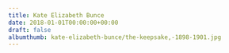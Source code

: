 ```yaml
---
title: Kate Elizabeth Bunce
date: 2018-01-01T00:00:00+00:00
draft: false
albumthumb: kate-elizabeth-bunce/the-keepsake,-1898-1901.jpg
---
```

